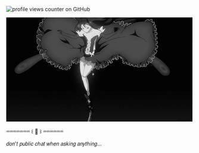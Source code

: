![profile views counter on GitHub](https://komarev.com/ghpvc/?username=vague2ly&color=284758)

![image alt](https://github.com/vague2ly/vague2ly/blob/bc8b4e9b7b4f276414775c04e641aa1bd3fd12a5/DAE2B3A5-8B39-4B35-A893-0425F355F4E0.gif)

⏔⏔⏔⏔⏔⏔⏔ ꒰ 🪽 ꒱ ⏔⏔⏔⏔⏔⏔

𝑑𝑜𝑛'𝑡 𝑝𝑢𝑏𝑙𝑖𝑐 𝑐ℎ𝑎𝑡 𝑤ℎ𝑒𝑛 𝑎𝑠𝑘𝑖𝑛𝑔 𝑎𝑛𝑦𝑡ℎ𝑖𝑛𝑔...
